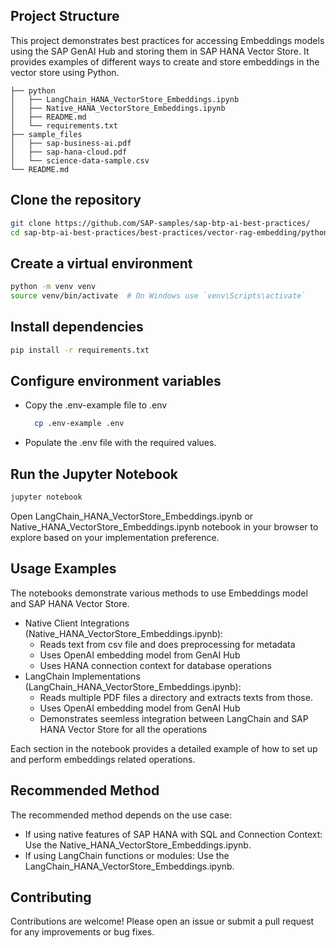 ## Project Structure
This project demonstrates best practices for accessing Embeddings models using the SAP GenAI Hub and storing them in SAP HANA Vector Store. It provides examples of different ways to create and store embeddings in the vector store using Python.

```
├── python
│   ├── LangChain_HANA_VectorStore_Embeddings.ipynb
│   ├── Native_HANA_VectorStore_Embeddings.ipynb
│   ├── README.md
│   └── requirements.txt
├── sample_files
│   ├── sap-business-ai.pdf
│   ├── sap-hana-cloud.pdf
│   └── science-data-sample.csv
└── README.md
```

## Clone the repository
``` sh
git clone https://github.com/SAP-samples/sap-btp-ai-best-practices/
cd sap-btp-ai-best-practices/best-practices/vector-rag-embedding/python
```

## Create a virtual environment
``` sh
python -m venv venv
source venv/bin/activate  # On Windows use `venv\Scripts\activate`
```

## Install dependencies
``` sh
pip install -r requirements.txt
```

## Configure environment variables
* Copy the .env-example file to .env
  ``` sh
    cp .env-example .env
  ```
* Populate the .env file with the required values.

## Run the Jupyter Notebook
``` sh
jupyter notebook
```

Open LangChain_HANA_VectorStore_Embeddings.ipynb or Native_HANA_VectorStore_Embeddings.ipynb notebook in your browser to explore based on your implementation preference.

## Usage Examples
The notebooks demonstrate various methods to use Embeddings model and SAP HANA Vector Store.

* Native Client Integrations (Native_HANA_VectorStore_Embeddings.ipynb):
  * Reads text from csv file and does preprocessing for metadata
  * Uses OpenAI embedding model from GenAI Hub
  * Uses HANA connection context for database operations
* LangChain Implementations (LangChain_HANA_VectorStore_Embeddings.ipynb):
  * Reads multiple PDF files a directory and extracts texts from those.
  * Uses OpenAI embedding model from GenAI Hub
  * Demonstrates seemless integration between LangChain and SAP HANA Vector Store for all the operations

Each section in the notebook provides a detailed example of how to set up and perform embeddings related operations.

## Recommended Method
The recommended method depends on the use case:

* If using native features of SAP HANA with SQL and Connection Context: Use the Native_HANA_VectorStore_Embeddings.ipynb.
* If using LangChain functions or modules: Use the LangChain_HANA_VectorStore_Embeddings.ipynb.


## Contributing
Contributions are welcome! Please open an issue or submit a pull request for any improvements or bug fixes.